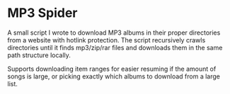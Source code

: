 # MP3 Spider

A small script I wrote to download MP3 albums in their proper directories from a website with hotlink protection. The script recursively crawls directories until it finds mp3/zip/rar files and downloads them in the same path structure locally.  

Supports downloading item ranges for easier resuming if the amount of songs is large, or picking exactly which albums to download from a large list.
